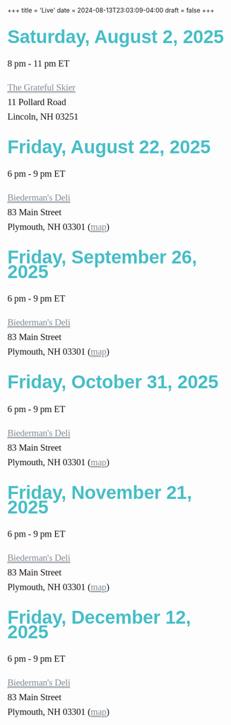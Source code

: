 +++
title = 'Live'
date = 2024-08-13T23:03:09-04:00
draft = false
+++
<!-- markdownlint-disable MD025 MD033 MD045 -->

<style>
  .live-events {
    font-family: "Lora", serif;
    font-size: 21px;
    line-height: 33px;
    letter-spacing: -0.2px;
  }

  .live-events h1 {
    font-family: "Montserrat", sans-serif;
    font-weight: 600;
    margin-top: 35px;
    color: #47bec7;
  }

  .live-events a {
    color: #848d96;
    transition-duration: 0.5s;
    border-bottom: 1px dotted #848d96;
  }

  .live-events a:hover {
    color: #CA486d;
    transition-duration: 0.1s;
    border-bottom: 1px dotted #CA486d;
  }
</style>

<div class="live-events">

# Saturday, August 2, 2025

8 pm - 11 pm ET

[The Grateful Skier](https://www.gratefulskier.com/) \
11 Pollard Road \
Lincoln, NH 03251

# Friday, August 22, 2025

6 pm - 9 pm ET

[Biederman's Deli](https://www.biedermans.com/) \
83 Main Street \
Plymouth, NH 03301 ([map](https://maps.app.goo.gl/Jt4WxFVbJfPR34Dr6))

# Friday, September 26, 2025

6 pm - 9 pm ET

[Biederman's Deli](https://www.biedermans.com/) \
83 Main Street \
Plymouth, NH 03301 ([map](https://maps.app.goo.gl/Jt4WxFVbJfPR34Dr6))

# Friday, October 31, 2025

6 pm - 9 pm ET

[Biederman's Deli](https://www.biedermans.com/) \
83 Main Street \
Plymouth, NH 03301 ([map](https://maps.app.goo.gl/Jt4WxFVbJfPR34Dr6))

# Friday, November 21, 2025

6 pm - 9 pm ET

[Biederman's Deli](https://www.biedermans.com/) \
83 Main Street \
Plymouth, NH 03301 ([map](https://maps.app.goo.gl/Jt4WxFVbJfPR34Dr6))

# Friday, December 12, 2025

6 pm - 9 pm ET

[Biederman's Deli](https://www.biedermans.com/) \
83 Main Street \
Plymouth, NH 03301 ([map](https://maps.app.goo.gl/Jt4WxFVbJfPR34Dr6))

</div>
